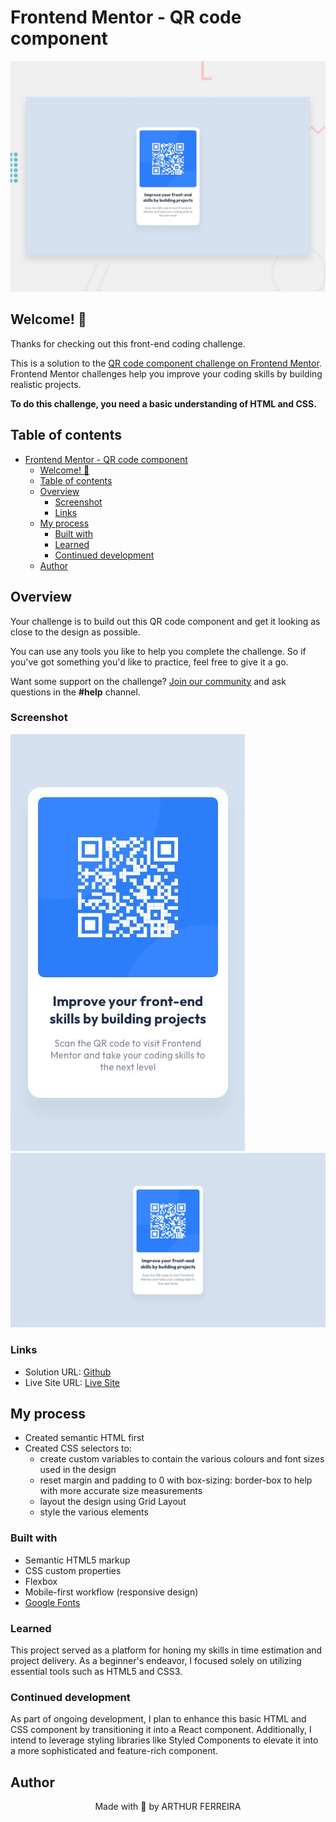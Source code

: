 # Frontend Mentor - QR code component

![Design preview for the QR code component coding challenge](./design/desktop-preview.jpg)

## Welcome! 👋

Thanks for checking out this front-end coding challenge.

This is a solution to the [QR code component challenge on Frontend Mentor](https://www.frontendmentor.io/challenges/qr-code-component-iux_sIO_H). Frontend Mentor challenges help you improve your coding skills by building realistic projects. 

**To do this challenge, you need a basic understanding of HTML and CSS.**

## Table of contents
- [Frontend Mentor - QR code component](#frontend-mentor---qr-code-component)
  - [Welcome! 👋](#welcome-)
  - [Table of contents](#table-of-contents)
  - [Overview](#overview)
    - [Screenshot](#screenshot)
    - [Links](#links)
  - [My process](#my-process)
    - [Built with](#built-with)
    - [Learned](#learned)
    - [Continued development](#continued-development)
  - [Author](#author)
  
## Overview

Your challenge is to build out this QR code component and get it looking as close to the design as possible.

You can use any tools you like to help you complete the challenge. So if you've got something you'd like to practice, feel free to give it a go.

Want some support on the challenge? [Join our community](https://www.frontendmentor.io/community) and ask questions in the **#help** channel.

### Screenshot

![Mobile qr code component screenshot](./design/mobile-design.jpg)
![Desktop qr code component screenshot](./design/desktop-design.jpg)

### Links

- Solution URL: [Github](https://github.com/Arthur-Ferreira/QRCode_Challenge)
- Live Site URL: [Live Site](https://arthur-ferreira.github.io/QRCode_Challenge/)

## My process

- Created semantic HTML first
- Created CSS selectors to:
  - create custom variables to contain the various colours and font sizes used in the design
  - reset margin and padding to 0 with box-sizing: border-box to help with more accurate size measurements
  - layout the design using Grid Layout
  - style the various elements

### Built with

- Semantic HTML5 markup
- CSS custom properties
- Flexbox
- Mobile-first workflow (responsive design)
- [Google Fonts](https://fonts.google.com/specimen/Outfit)

### Learned

This project served as a platform for honing my skills in time estimation and project delivery. As a beginner's endeavor, I focused solely on utilizing essential tools such as HTML5 and CSS3.

### Continued development

As part of ongoing development, I plan to enhance this basic HTML and CSS component by transitioning it into a React component. Additionally, I intend to leverage styling libraries like Styled Components to elevate it into a more sophisticated and feature-rich component.


## Author
<p align="center">
Made with 🖤 by ARTHUR FERREIRA
</p>